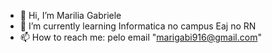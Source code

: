 - 👋 Hi, I’m Marilia Gabriele
- 🌱 I’m currently learning Informatica no campus Eaj no RN
- 📫 How to reach me: pelo email "marigabi916@gmail.com"

<!---
MariGabi12/Marilia is a ✨ special ✨ repository because its `README.md` (this file) appears on your GitHub profile.
You can click the Preview link to take a look at your changes.
--->
